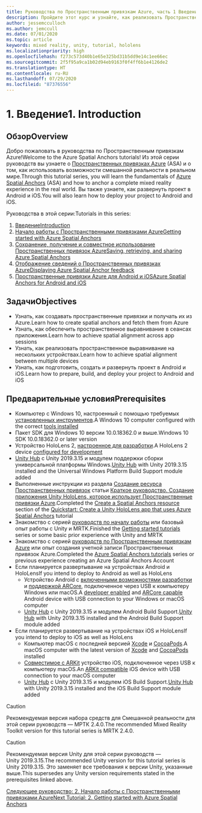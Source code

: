 ```yaml
---
title: Руководства по Пространственным привязкам Azure, часть 1 Введение
description: Пройдите этот курс и узнайте, как реализовать Пространственные привязки Azure в приложении смешанной реальности.
author: jessemcculloch
ms.author: jemccull
ms.date: 07/01/2020
ms.topic: article
keywords: mixed reality, unity, tutorial, hololens
ms.localizationpriority: high
ms.openlocfilehash: f273c573d40b1e65e325bd31b5dd9e14c1ee66ec
ms.sourcegitcommit: 2f5f95a9ca1b02d94eb9163f0f4ff6b1e4126de2
ms.translationtype: HT
ms.contentlocale: ru-RU
ms.lasthandoff: 07/29/2020
ms.locfileid: "87376556"
---
```

# <a name="1-introduction"></a><span data-ttu-id="22ded-105">1. Введение</span><span class="sxs-lookup"><span data-stu-id="22ded-105">1. Introduction</span></span>

## <a name="overview"></a><span data-ttu-id="22ded-106">Обзор</span><span class="sxs-lookup"><span data-stu-id="22ded-106">Overview</span></span>

<span data-ttu-id="22ded-107">Добро пожаловать в руководства по Пространственным привязкам Azure!</span><span class="sxs-lookup"><span data-stu-id="22ded-107">Welcome to the Azure Spatial Anchors tutorials!</span></span> <span data-ttu-id="22ded-108">Из этой серии руководств вы узнаете о <a href="https://azure.microsoft.com/services/spatial-anchors" target="_blank">Пространственных привязках Azure</a> (ASA) и о том, как использовать возможности смешанной реальности в реальном мире.</span><span class="sxs-lookup"><span data-stu-id="22ded-108">Through this tutorial series, you will learn the fundamentals of <a href="https://azure.microsoft.com/services/spatial-anchors" target="_blank">Azure Spatial Anchors</a> (ASA) and how to anchor a complete mixed reality experience in the real world.</span></span> <span data-ttu-id="22ded-109">Вы также узнаете, как развернуть проект в Android и iOS.</span><span class="sxs-lookup"><span data-stu-id="22ded-109">You will also learn how to deploy your project to Android and iOS.</span></span>

<span data-ttu-id="22ded-110">Руководства в этой серии:</span><span class="sxs-lookup"><span data-stu-id="22ded-110">Tutorials in this series:</span></span>

1. [<span data-ttu-id="22ded-111">Введение</span><span class="sxs-lookup"><span data-stu-id="22ded-111">Introduction</span></span>](mr-learning-asa-01.md)
2. [<span data-ttu-id="22ded-112">Начало работы с Пространственными привязками Azure</span><span class="sxs-lookup"><span data-stu-id="22ded-112">Getting started with Azure Spatial Anchors</span></span>](mr-learning-asa-02.md)
3. [<span data-ttu-id="22ded-113">Сохранение, получение и совместное использование Пространственных привязок Azure</span><span class="sxs-lookup"><span data-stu-id="22ded-113">Saving, retrieving, and sharing Azure Spatial Anchors</span></span>](mr-learning-asa-03.md)
4. [<span data-ttu-id="22ded-114">Отображение сведений о Пространственных привязках Azure</span><span class="sxs-lookup"><span data-stu-id="22ded-114">Displaying Azure Spatial Anchor feedback</span></span>](mr-learning-asa-04.md)
5. [<span data-ttu-id="22ded-115">Пространственные привязки Azure для Android и iOS</span><span class="sxs-lookup"><span data-stu-id="22ded-115">Azure Spatial Anchors for Android and iOS</span></span>](mr-learning-asa-05.md)

## <a name="objectives"></a><span data-ttu-id="22ded-116">Задачи</span><span class="sxs-lookup"><span data-stu-id="22ded-116">Objectives</span></span>

* <span data-ttu-id="22ded-117">Узнать, как создавать пространственные привязки и получать их из Azure.</span><span class="sxs-lookup"><span data-stu-id="22ded-117">Learn how to create spatial anchors and fetch them from Azure</span></span>
* <span data-ttu-id="22ded-118">Узнать, как обеспечить пространственное выравнивание в сеансах приложения.</span><span class="sxs-lookup"><span data-stu-id="22ded-118">Learn how to achieve spatial alignment across app sessions</span></span>
* <span data-ttu-id="22ded-119">Узнать, как реализовать пространственное выравнивание на нескольких устройствах.</span><span class="sxs-lookup"><span data-stu-id="22ded-119">Learn how to achieve spatial alignment between multiple devices</span></span>
* <span data-ttu-id="22ded-120">Узнать, как подготовить, создать и развернуть проект в Android и iOS.</span><span class="sxs-lookup"><span data-stu-id="22ded-120">Learn how to prepare, build, and deploy your project to Android and iOS</span></span>

## <a name="prerequisites"></a><span data-ttu-id="22ded-121">Предварительные условия</span><span class="sxs-lookup"><span data-stu-id="22ded-121">Prerequisites</span></span>

* <span data-ttu-id="22ded-122">Компьютер с Windows 10, настроенный с помощью требуемых [установленных инструментов](install-the-tools.md).</span><span class="sxs-lookup"><span data-stu-id="22ded-122">A Windows 10 computer configured with the correct [tools installed](install-the-tools.md)</span></span>
* <span data-ttu-id="22ded-123">Пакет SDK для Windows 10 версии 10.0.18362.0 и выше.</span><span class="sxs-lookup"><span data-stu-id="22ded-123">Windows 10 SDK 10.0.18362.0 or later version</span></span>
* <span data-ttu-id="22ded-124">Устройство HoloLens 2, [настроенное для разработки](using-visual-studio.md#enabling-developer-mode).</span><span class="sxs-lookup"><span data-stu-id="22ded-124">A HoloLens 2 device [configured for development](using-visual-studio.md#enabling-developer-mode)</span></span>
* <span data-ttu-id="22ded-125"><a href="https://docs.unity3d.com/Manual/GettingStartedInstallingHub.html" target="_blank">Unity Hub</a> с Unity 2019.3.15 и модулем поддержки сборки универсальной платформы Windows.</span><span class="sxs-lookup"><span data-stu-id="22ded-125"><a href="https://docs.unity3d.com/Manual/GettingStartedInstallingHub.html" target="_blank">Unity Hub</a> with Unity 2019.3.15 installed and the Universal Windows Platform Build Support module added</span></span>
* <span data-ttu-id="22ded-126">Выполненные инструкции из раздела [Создание ресурса Пространственных привязок](https://docs.microsoft.com/azure/spatial-anchors/quickstarts/get-started-unity-hololens#create-a-spatial-anchors-resource) статьи [Краткое руководство. Создание приложения Unity HoloLens, которое использует Пространственные привязки Azure](https://docs.microsoft.com/azure/spatial-anchors/quickstarts/get-started-unity-hololens).</span><span class="sxs-lookup"><span data-stu-id="22ded-126">Completed the [Create a Spatial Anchors resource](https://docs.microsoft.com/azure/spatial-anchors/quickstarts/get-started-unity-hololens#create-a-spatial-anchors-resource) section of the [Quickstart: Create a Unity HoloLens app that uses Azure Spatial Anchors](https://docs.microsoft.com/azure/spatial-anchors/quickstarts/get-started-unity-hololens) tutorial</span></span>
* <span data-ttu-id="22ded-127">Знакомство с серией [руководств по началу работы](mr-learning-base-01.md) или базовый опыт работы с Unity и MRTK.</span><span class="sxs-lookup"><span data-stu-id="22ded-127">Finished the [Getting started tutorials](mr-learning-base-01.md) series or some basic prior experience with Unity and MRTK</span></span>
* <span data-ttu-id="22ded-128">Знакомство с серией [руководств по Пространственным привязкам Azure](mr-learning-asa-01.md) или опыт создания учетной записи Пространственных привязок Azure.</span><span class="sxs-lookup"><span data-stu-id="22ded-128">Completed the [Azure Spatial Anchors tutorials](mr-learning-asa-01.md) series or previous experience creating an Azure Spatial Anchors Account</span></span>
* <span data-ttu-id="22ded-129">Если планируется развертывание на устройствах Android и HoloLens</span><span class="sxs-lookup"><span data-stu-id="22ded-129">If you intend to deploy to Android as well as HoloLens</span></span>
  * <span data-ttu-id="22ded-130">Устройство Android с <a href="https://developer.android.com/studio/debug/dev-options" target="_blank">включенными возможностями разработки</a> и <a href="https://developers.google.com/ar/discover/supported-devices" target="_blank">поддержкой ARCore</a>, подключенное через USB к компьютеру Windows или macOS.</span><span class="sxs-lookup"><span data-stu-id="22ded-130">A <a href="https://developer.android.com/studio/debug/dev-options" target="_blank">developer enabled</a> and <a href="https://developers.google.com/ar/discover/supported-devices" target="_blank">ARCore capable</a> Android device with USB connection to your Windows or macOS computer</span></span>
  * <span data-ttu-id="22ded-131"><a href="https://docs.unity3d.com/Manual/GettingStartedInstallingHub.html" target="_blank">Unity Hub</a> с Unity 2019.3.15 и модулем Android Build Support.</span><span class="sxs-lookup"><span data-stu-id="22ded-131"><a href="https://docs.unity3d.com/Manual/GettingStartedInstallingHub.html" target="_blank">Unity Hub</a> with Unity 2019.3.15 installed and the Android Build Support module added</span></span>
* <span data-ttu-id="22ded-132">Если планируется развертывание на устройствах iOS и HoloLens</span><span class="sxs-lookup"><span data-stu-id="22ded-132">If you intend to deploy to iOS as well as HoloLens</span></span>
  * <span data-ttu-id="22ded-133">Компьютер macOS с последней версией <a href="https://geo.itunes.apple.com/us/app/xcode/id497799835?mt=12" target="_blank">Xcode</a> и <a href="https://cocoapods.org" target="_blank">CocoaPods</a>.</span><span class="sxs-lookup"><span data-stu-id="22ded-133">A macOS computer with the latest version of <a href="https://geo.itunes.apple.com/us/app/xcode/id497799835?mt=12" target="_blank">Xcode</a> and <a href="https://cocoapods.org" target="_blank">CocoaPods</a> installed</span></span>
  * <span data-ttu-id="22ded-134"><a href="https://developer.apple.com/documentation/arkit/verifying_device_support_and_user_permission" target="_blank">Совместимое с ARKit</a> устройство iOS, подключенное через USB к компьютеру macOS.</span><span class="sxs-lookup"><span data-stu-id="22ded-134">An <a href="https://developer.apple.com/documentation/arkit/verifying_device_support_and_user_permission" target="_blank">ARKit compatible</a> iOS device with USB connection to your macOS computer</span></span>
  * <span data-ttu-id="22ded-135"><a href="https://docs.unity3d.com/Manual/GettingStartedInstallingHub.html" target="_blank">Unity Hub</a> с Unity 2019.3.15 и модулем iOS Build Support.</span><span class="sxs-lookup"><span data-stu-id="22ded-135"><a href="https://docs.unity3d.com/Manual/GettingStartedInstallingHub.html" target="_blank">Unity Hub</a> with Unity 2019.3.15 installed and the iOS Build Support module added</span></span>

> [!CAUTION]
> <span data-ttu-id="22ded-136">Рекомендуемая версия набора средств для Смешанной реальности для этой серии руководств — МРТК 2.4.0.</span><span class="sxs-lookup"><span data-stu-id="22ded-136">The recommended Mixed Reality Toolkit version for this tutorial series is MRTK 2.4.0.</span></span>

> [!CAUTION]
> <span data-ttu-id="22ded-137">Рекомендуемая версия Unity для этой серии руководств — Unity 2019.3.15.</span><span class="sxs-lookup"><span data-stu-id="22ded-137">The recommended Unity version for this tutorial series is Unity 2019.3.15.</span></span> <span data-ttu-id="22ded-138">Это заменяет все требования к версии Unity, указанные выше.</span><span class="sxs-lookup"><span data-stu-id="22ded-138">This supersedes any Unity version requirements stated in the prerequisites linked above.</span></span>

[<span data-ttu-id="22ded-139">Следующее руководство: 2. Начало работы с Пространственными привязками Azure</span><span class="sxs-lookup"><span data-stu-id="22ded-139">Next Tutorial: 2. Getting started with Azure Spatial Anchors</span></span>](mr-learning-asa-02.md)
